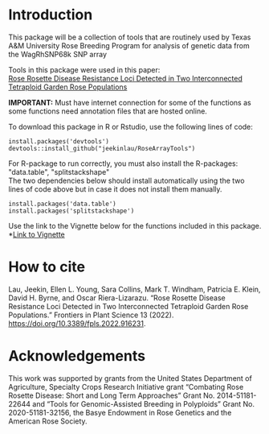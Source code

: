 # Introduction
This package will be a collection of tools that are routinely used by Texas A&M University Rose Breeding Program for analysis of genetic data from the WagRhSNP68k SNP array
    
Tools in this package were used in this paper:       
[Rose Rosette Disease Resistance Loci Detected in Two Interconnected Tetraploid Garden Rose Populations](https://www.frontiersin.org/articles/10.3389/fpls.2022.916231/full)     
    
    
**IMPORTANT:** Must have internet connection for some of the functions as some functions need annotation files that are hosted online.    
   
To download this package in R or Rstudio, use the following lines of code:          
     
		 
```
install.packages('devtools')
devtools::install_github("jeekinlau/RoseArrayTools")
```
      
     
For R-package to run correctly, you must also install the R-packages: "data.table", "splitstackshape"     	 
The two dependencies below should install automatically using the two lines of code above but in case it does not install them manually.    
    
```
install.packages('data.table')
install.packages('splitstackshape')
```       
    
Use the link to the Vignette below for the functions included in this package.      
*[Link to Vignette](https://jeekinlau.github.io/RoseArrayTools/RoseArrayTools_Vignette.html)

# How to cite
Lau, Jeekin, Ellen L. Young, Sara Collins, Mark T. Windham, Patricia E. Klein, David H. Byrne, and Oscar Riera-Lizarazu. “Rose Rosette Disease Resistance Loci Detected in Two Interconnected Tetraploid Garden Rose Populations.” Frontiers in Plant Science 13 (2022). https://doi.org/10.3389/fpls.2022.916231.


# Acknowledgements
This work was supported by grants from the United States Department of Agriculture, Specialty Crops Research Initiative grant “Combating Rose Rosette Disease: Short and Long Term Approaches” Grant No. 2014-51181-22644 and “Tools for Genomic-Assisted Breeding in Polyploids” Grant No. 2020-51181-32156, the Basye Endowment in Rose Genetics and the American Rose Society.
